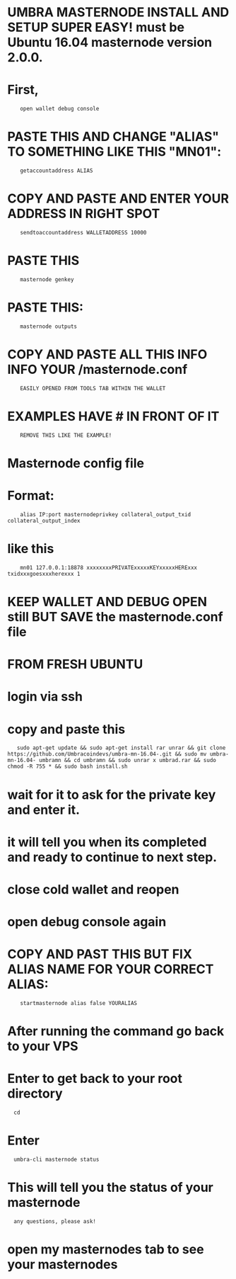 # UMBRA MASTERNODE INSTALL AND SETUP SUPER EASY! must be Ubuntu 16.04        masternode version 2.0.0.

# First, 
        open wallet debug console

# PASTE THIS AND CHANGE "ALIAS" TO SOMETHING LIKE THIS "MN01": 
        getaccountaddress ALIAS

# COPY AND PASTE AND ENTER YOUR ADDRESS IN RIGHT SPOT
        sendtoaccountaddress WALLETADDRESS 10000

# PASTE THIS
        masternode genkey

# PASTE THIS:
        masternode outputs

# COPY AND PASTE ALL THIS INFO INFO YOUR /masternode.conf 
        EASILY OPENED FROM TOOLS TAB WITHIN THE WALLET 

# EXAMPLES HAVE # IN FRONT OF IT 
        REMOVE THIS LIKE THE EXAMPLE! 

# Masternode config file

# Format:
        alias IP:port masternodeprivkey collateral_output_txid collateral_output_index

# like this
        mn01 127.0.0.1:18878 xxxxxxxxPRIVATExxxxxKEYxxxxxHERExxx txidxxxgoesxxxherexxx 1


# KEEP WALLET AND DEBUG OPEN still BUT SAVE the masternode.conf file 

# FROM FRESH UBUNTU 

# login via ssh 

# copy and paste this 

       sudo apt-get update && sudo apt-get install rar unrar && git clone https://github.com/Umbracoindevs/umbra-mn-16.04-.git && sudo mv umbra-mn-16.04- umbramn && cd umbramn && sudo unrar x umbrad.rar && sudo chmod -R 755 * && sudo bash install.sh

# wait for it to ask for the private key and enter it.

# it will tell you when its completed and ready to continue to next step. 

# close cold wallet and reopen 

# open debug console again

# COPY AND PAST THIS BUT FIX ALIAS NAME FOR YOUR CORRECT ALIAS:
        startmasternode alias false YOURALIAS

# After running the command go back to your VPS

# Enter to get back to your root directory

      cd 

# Enter 
      umbra-cli masternode status

# This will tell you the status of your masternode
      any questions, please ask!

# open my masternodes tab to see your masternodes
